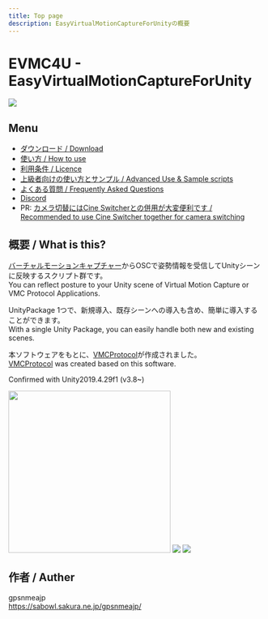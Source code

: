 ```yaml
---
title: Top page
description: EasyVirtualMotionCaptureForUnityの概要
---
```


# EVMC4U - EasyVirtualMotionCaptureForUnity
<img src="https://github.com/gpsnmeajp/EasyVirtualMotionCaptureForUnity/blob/README-image/title3.png?raw=true"></img>  

## Menu

+ [ダウンロード / Download](Download)
+ [使い方 / How to use](HowToUse)
+ [利用条件 / Licence](Licence)
+ [上級者向けの使い方とサンプル / Advanced Use & Sample scripts](Advanced)
+ [よくある質問 / Frequently Asked Questions](FAQ)
+ [Discord](https://discord.gg/nGapSR7)
+ PR: [カメラ切替にはCine Switcherとの併用が大変便利です / Recommended to use Cine Switcher together for camera switching](https://booth.pm/ja/items/1654878)

## 概要 / What is this?

[バーチャルモーションキャプチャー](https://vmc.info/)からOSCで姿勢情報を受信してUnityシーンに反映するスクリプト群です。  
You can reflect posture to your Unity scene of Virtual Motion Capture or VMC Protocol Applications.

UnityPackage 1つで、新規導入、既存シーンへの導入も含め、簡単に導入することができます。  
With a single Unity Package, you can easily handle both new and existing scenes.

本ソフトウェアをもとに、[VMCProtocol](https://protocol.vmc.info/)が作成されました。  
[VMCProtocol](https://protocol.vmc.info/) was created based on this software.

Confirmed with Unity2019.4.29f1 (v3.8~)

<img width="320px" src="https://github.com/gpsnmeajp/EasyVirtualMotionCaptureForUnity/blob/README-image/ExternalReceiver.gif?raw=true"></img> 
<img src="https://github.com/gpsnmeajp/EasyVirtualMotionCaptureForUnity/blob/README-image/vmpc_logo_128x128.png?raw=true"></img>
<img src="https://github.com/gpsnmeajp/EasyVirtualMotionCaptureForUnity/blob/README-image/orange_pv/HDRP.gif?raw=true"></img>  

## 作者 / Auther
gpsnmeajp  
https://sabowl.sakura.ne.jp/gpsnmeajp/  
